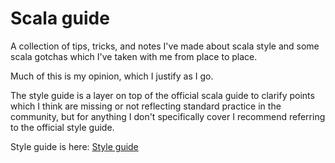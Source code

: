 # Scala guide

A collection of tips, tricks, and notes I've made about scala style and some scala gotchas
which I've taken with me from place to place.

Much of this is my opinion, which I justify as I go.

The style guide is a layer on top of the official scala guide to clarify points which I think are
missing or not reflecting standard practice in the community, but for anything I don't specifically
cover I recommend referring to the official style guide.

Style guide is here: [Style guide](style/main.md)

